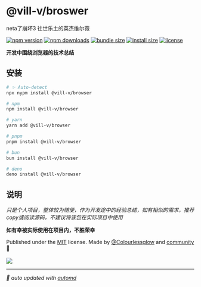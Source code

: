 # @vill-v/broswer
neta了崩坏3 往世乐土的英杰维尔薇

<!-- automd:badges color="orange" license licenseBranch  bundlephobia packagephobia -->

[![npm version](https://img.shields.io/npm/v/@vill-v/browser?color=orange)](https://npmjs.com/package/@vill-v/browser)
[![npm downloads](https://img.shields.io/npm/dm/@vill-v/browser?color=orange)](https://npm.chart.dev/@vill-v/browser)
[![bundle size](https://img.shields.io/bundlephobia/minzip/@vill-v/browser?color=orange)](https://bundlephobia.com/package/@vill-v/browser)
[![install size](https://badgen.net/packagephobia/install/@vill-v/browser?color=orange)](https://packagephobia.com/result?p=@vill-v/browser)
[![license](https://img.shields.io/github/license/vill-v-kit/browser?color=orange)](https://github.com/vill-v-kit/browser/blob/true/LICENSE)

<!-- /automd -->

**开发中围绕浏览器的技术总结**

## 安装
<!-- automd:pm-install -->

```sh
# ✨ Auto-detect
npx nypm install @vill-v/browser

# npm
npm install @vill-v/browser

# yarn
yarn add @vill-v/browser

# pnpm
pnpm install @vill-v/browser

# bun
bun install @vill-v/browser

# deno
deno install @vill-v/browser
```

<!-- /automd -->

## 说明

_只是个人项目，整体较为随便，作为开发途中的经验总结，如有相似的需求，推荐copy或阅读源码，不建议将该包在实际项目中使用_

**如有幸被实际使用在项目内，不胜荣幸**

<!-- automd:contributors author="Colourlessglow" license="MIT" -->

Published under the [MIT](https://github.com/vill-v-kit/browser/blob/main/LICENSE) license.
Made by [@Colourlessglow](https://github.com/Colourlessglow) and [community](https://github.com/vill-v-kit/browser/graphs/contributors) 💛
<br><br>
<a href="https://github.com/vill-v-kit/browser/graphs/contributors">
<img src="https://contrib.rocks/image?repo=vill-v-kit/browser" />
</a>

<!-- /automd -->

<!-- automd:with-automd -->

---

_🤖 auto updated with [automd](https://automd.unjs.io)_

<!-- /automd -->
